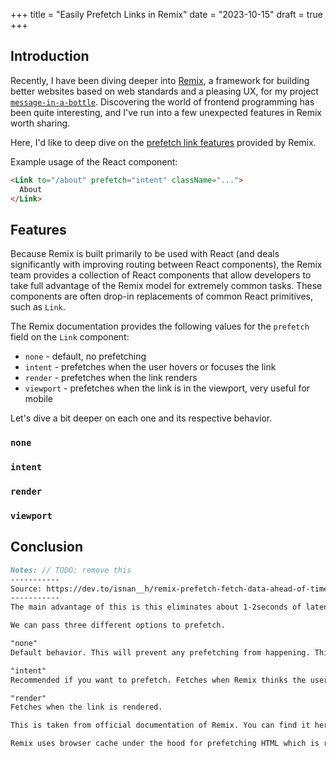 +++
title = "Easily Prefetch Links in Remix"
date = "2023-10-15"
draft = true
+++

## Introduction

Recently, I have been diving deeper into [Remix](https://www.remix.run), a framework for building better websites based on web standards and a pleasing UX, for my project [`message-in-a-bottle`](https://message-in-a-bottle.fly.dev). Discovering the world of frontend programming has been quite interesting, and I've run into a few unexpected features in Remix worth sharing.

Here, I'd like to deep dive on the [prefetch link features](https://remix.run/docs/en/main/components/link#prefetch) provided by Remix.

Example usage of the React component:
```html
<Link to="/about" prefetch="intent" className="...">
  About
</Link>
```

## Features

Because Remix is built primarily to be used with React (and deals significantly with improving routing between React components), the Remix team provides a collection of React components that allow developers to take full advantage of the Remix model for extremely common tasks. These components are often drop-in replacements of common React primitives, such as `Link`.

The Remix documentation provides the following values for the `prefetch` field on the `Link` component:

* `none` - default, no prefetching
* `intent` - prefetches when the user hovers or focuses the link
* `render` - prefetches when the link renders
* `viewport` - prefetches when the link is in the viewport, very useful for mobile

Let's dive a bit deeper on each one and its respective behavior.

### `none`

### `intent`

### `render`

### `viewport`

## Conclusion

```md
Notes: // TODO: remove this
-----------
Source: https://dev.to/isnan__h/remix-prefetch-fetch-data-ahead-of-time-1dhb
-----------
The main advantage of this is this eliminates about 1-2seconds of latency delay to fetch data from our server. Along with the subtle benefits like respecting HTTP cache headers, doing the work in browser idle time, using a different thread than your app and more. Link can automatically prefetch all the resources the next page needs: JavaScript modules, stylesheets, and data. This prop controls if and when that happens.

We can pass three different options to prefetch.

"none"
Default behavior. This will prevent any prefetching from happening. This is recommended when linking to pages that require a user session that the browser won't be able to prefetch anyway.

"intent"
Recommended if you want to prefetch. Fetches when Remix thinks the user intends to visit the link. Right now the behavior is simple: if they hover or focus the link it will prefetch the resources. In the future we hope to make this even smarter. Links with large click areas/padding get a bit of a head start. It is worth noting that when using prefetch="intent", elements will be inserted on hover/focus and removed if the loses hover/focus. Without proper cache-control headers on your loaders this could result in repeated prefetch loads if a user continually hovers on and off a link.

"render"
Fetches when the link is rendered.

This is taken from official documentation of Remix. You can find it here. You can also prefetch all the assets like data, modules, css before time please lean more about it here.

Remix uses browser cache under the hood for prefetching HTML which is really cool.
```
